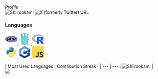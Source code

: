 <p>
    <em>Profile</em>
    <br>
    <img
        src="https://komarev.com/ghpvc/?username=Shiirookami&label=views&color=0e75b6&style=flat"
        alt="Shiirookami"/>
    <img
        alt="X (formerly Twitter) URL"
        src="https://img.shields.io/twitter/url?url=https%3A%2F%2Ftwitter.com%2Frzy_rmd1">
</p>
    <h3>Languages</h3>
    <p>
        <a href="#" target="_blank" rel="noreferrer">
            <img
                src="https://raw.githubusercontent.com/devicons/devicon/master/icons/php/php-original.svg"
                alt="php"
                width="40"
                height="40"/>
        </a>
        <a href="#" target="_blank" rel="noreferrer">
            <img
                src="https://raw.githubusercontent.com/devicons/devicon/master/icons/go/go-original.svg"
                alt="go"
                width="40"
                height="40"/>
        </a>
        <a href="#" target="_blank" rel="noreferrer">
            <img
                src="https://raw.githubusercontent.com/devicons/devicon/master/icons/r/r-original.svg"
                alt="r"
                width="40"
                height="40"/>
        </a>
        <br>
        <a href="#" target="_blank" rel="noreferrer">
            <img
                src="https://raw.githubusercontent.com/devicons/devicon/master/icons/python/python-original.svg"
                alt="python"
                width="40"
                height="40"/>
        </a>
        <a href="https://www.cprogramming.com/" target="_blank" rel="noreferrer">
            <img
                src="https://raw.githubusercontent.com/devicons/devicon/master/icons/cplusplus/cplusplus-original.svg"
                alt="cplusplus"
                width="40"
                height="40"/>
        </a>
        <a
            href="https://developer.mozilla.org/en-US/docs/Web/JavaScript"
            target="_blank"
            rel="noreferrer">
            <img
                src="https://raw.githubusercontent.com/devicons/devicon/master/icons/javascript/javascript-original.svg"
                alt="javascript"
                width="40"
                height="40"/>
        </a>
    </p>
     | Most Used Languages | Contribution Streak |
     | --- | --- |
  <img src="https://github-readme-stats.vercel.app/api/top-langs?username=Shiirookami&show_icons=true&locale=en&bg_color=0d1117&text_color=ffffff&layout=compact&hide=css,scss,less,html,hack" alt="Shiirookami" bg_color="#808080"/> | <img src="https://github-readme-stats-git-masterrstaa-rickstaa.vercel.app/api/top-langs/?username=Shiirookami&langs_count=10&theme=tokyonight&layout=compact&hide=css,scss,less,html,hack"/> 

